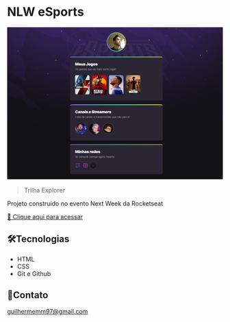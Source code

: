 # NLW eSports

![preview](./.github/preview.png)

>Trilha Explorer

Projeto construido no evento Next Week da Rocketseat

[🔗 Clique aqui para acessar](https://biogmmorais.github.io/NLW-Esports/)

## 🛠Tecnologias

- HTML
- CSS
- Git e Github

## 📨Contato

guilhermemm97@gmail.com